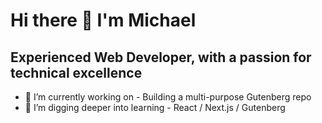 # Hi there 👋 I'm Michael

## Experienced Web Developer, with a passion for technical excellence

- 🔭 I’m currently working on -
Building a multi-purpose Gutenberg repo
- 🌱 I’m digging deeper into learning -
React / Next.js / Gutenberg
